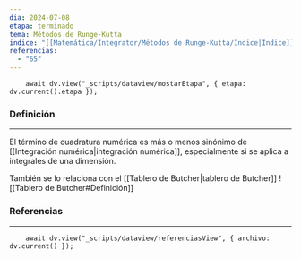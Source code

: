 ```yaml
---
dia: 2024-07-08
etapa: terminado
tema: Métodos de Runge-Kutta
indice: "[[Matemática/Integrator/Métodos de Runge-Kutta/Índice|Índice]]"
referencias:
  - "65"
---
```

```dataviewjs
	await dv.view("_scripts/dataview/mostarEtapa", { etapa: dv.current().etapa });
```
### Definición
---
El término de cuadratura numérica es más o menos sinónimo de [[Integración numérica|integración numérica]], especialmente si se aplica a integrales de una dimensión.

También se lo relaciona con el [[Tablero de Butcher|tablero de Butcher]] ![[Tablero de Butcher#Definición]]

### Referencias
---
```dataviewjs
	await dv.view("_scripts/dataview/referenciasView", { archivo: dv.current() });
```